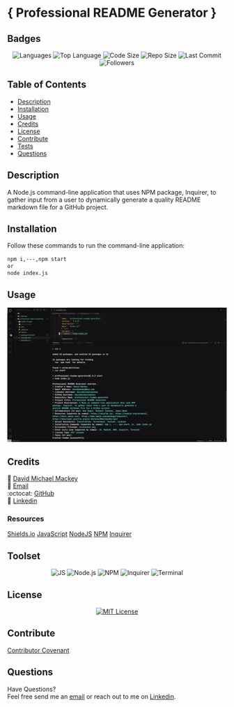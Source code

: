 
# { Professional README Generator }

## Badges

<p align="center">
<img src="https://img.shields.io/github/languages/count/davidmichaelmackey/professional-readme-generator?color=FF9AA2&style=for-the-badge" alt="Languages" />
<img src="https://img.shields.io/github/languages/top/davidmichaelmackey/professional-readme-generator?color=FFB7B2&style=for-the-badge" alt="Top Language" />
<img src="https://img.shields.io/github/languages/code-size/davidmichaelmackey/professional-readme-generator?color=FFDAC1&style=for-the-badge" alt="Code Size" />
<img src="https://img.shields.io/github/repo-size/davidmichaelmackey/professional-readme-generator?color=E2F0CB&style=for-the-badge" alt="Repo Size" />
<img src="https://img.shields.io/github/last-commit/davidmichaelmackey/professional-readme-generator?color=B5EAD7&style=for-the-badge" alt="Last Commit" />
<img src="https://img.shields.io/github/followers/davidmichaelmackey?style=for-the-badge" alt="Followers" />
</p>

## Table of Contents

- [Description](#description)
- [Installation](#installation)
- [Usage](#usage)
- [Credits](#credits)
- [License](#license)
- [Contribute](#contribute)
- [Tests](#tests)
- [Questions](#questions)

## Description
A Node.js command-line application that uses NPM package, Inquirer, to gather input from a user to dynamically generate a quality README markdown file for a GitHub project.

## Installation
Follow these commands to run the command-line application:  

    npm i,---,npm start
    or
    node index.js

## Usage



  ![Usage](assets/images/screenshot.png)

    

## Credits

:bust_in_silhouette: [David Michael Mackey](https://www.notion.so/davidmichaelmackey/David-Mackey-a59ce61a996840d6a933e3b135673467?pvs=4)<br>
:email: [Email](mailto:davidmackey@hey.com)<br>
:octocat: [GitHub](https://github.com/davidmichaelmackey/)<br>
:briefcase: [Linkedin](https://linkedin.com/in/davidmichaelmackey/)<br>



### Resources

  [Shields.io](https://shields.io/)
  [JavaScript](https://developer.mozilla.org/en-US/docs/Web/JavaScript/)
  [NodeJS](https://nodejs.org/en/docs/)
  [NPM](https://docs.npmjs.com/)
  [Inquirer](https://www.npmjs.com/package/inquirer/)

## Toolset

<p align="center">
    <img src="https://img.shields.io/badge/-JavaScript-F6DD4A?style=for-the-badge&logo=javascript&logoColor=0C0E12"  alt="JS" />
    <img src="https://img.shields.io/badge/-Node.js-7DBA58?style=for-the-badge&logo=node.js&logoColor=0C0E12"  alt="Node.js" />
    <img src="https://img.shields.io/badge/-NPM-BA261A?style=for-the-badge&logo=npm&logoColor=0C0E12"  alt="NPM" />
    <img src="https://img.shields.io/badge/-Inquirer-2C67F6?style=for-the-badge&logo=npm&logoColor=0C0E12"  alt="Inquirer" />
    <img src="https://img.shields.io/badge/-Terminal-1E3050?style=for-the-badge&logo=iTerm2&logoColor=0C0E12"  alt="Terminal" />
      
</p>

## License
<p align = "center">
  <a href="https://opensource.org/licenses/MIT"><img src="https://img.shields.io/badge/License-MIT-A31F34?style=for-the-badge" alt="MIT License"/></a>
</p>

## Contribute

[Contributor Covenant](https://www.contributor-covenant.org/)

## Questions

Have Questions?
<br>
Feel free send me an [email](mailto:davidmackey@hey.com) or reach out to me on [Linkedin](https://linkedin.com/in/davidmichaelmackey/).

